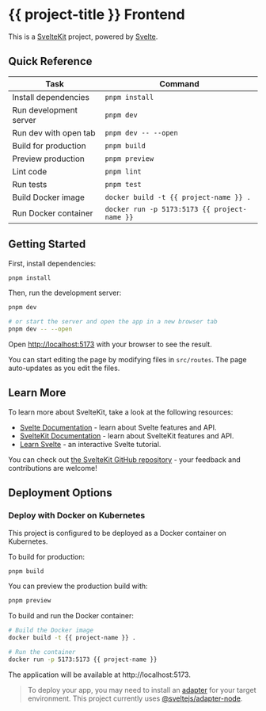 # {{ project-title }} Frontend

This is a [SvelteKit](https://kit.svelte.dev) project, powered by [Svelte](https://svelte.dev).

## Quick Reference

| Task                   | Command                                      |
| ---------------------- | -------------------------------------------- |
| Install dependencies   | `pnpm install`                               |
| Run development server | `pnpm dev`                                   |
| Run dev with open tab  | `pnpm dev -- --open`                         |
| Build for production   | `pnpm build`                                 |
| Preview production     | `pnpm preview`                               |
| Lint code              | `pnpm lint`                                  |
| Run tests              | `pnpm test`                                  |
| Build Docker image     | `docker build -t {{ project-name }} .`        |
| Run Docker container   | `docker run -p 5173:5173 {{ project-name }}`  |

## Getting Started

First, install dependencies:

```bash
pnpm install
```

Then, run the development server:

```bash
pnpm dev

# or start the server and open the app in a new browser tab
pnpm dev -- --open
```

Open [http://localhost:5173](http://localhost:5173) with your browser to see the result.

You can start editing the page by modifying files in `src/routes`. The page auto-updates as you edit the files.

## Learn More

To learn more about SvelteKit, take a look at the following resources:

- [Svelte Documentation](https://svelte.dev/docs) - learn about Svelte features and API.
- [SvelteKit Documentation](https://kit.svelte.dev/docs) - learn about SvelteKit features and API.
- [Learn Svelte](https://learn.svelte.dev) - an interactive Svelte tutorial.

You can check out [the SvelteKit GitHub repository](https://github.com/sveltejs/kit) - your feedback and contributions are welcome!

## Deployment Options

### Deploy with Docker on Kubernetes

This project is configured to be deployed as a Docker container on Kubernetes.

To build for production:

```bash
pnpm build
```

You can preview the production build with:

```bash
pnpm preview
```

To build and run the Docker container:

```bash
# Build the Docker image
docker build -t {{ project-name }} .

# Run the container
docker run -p 5173:5173 {{ project-name }}
```

The application will be available at http://localhost:5173.

> To deploy your app, you may need to install an [adapter](https://kit.svelte.dev/docs/adapters) for your target environment. This project currently uses [@sveltejs/adapter-node](https://github.com/sveltejs/kit/tree/master/packages/adapter-node).

